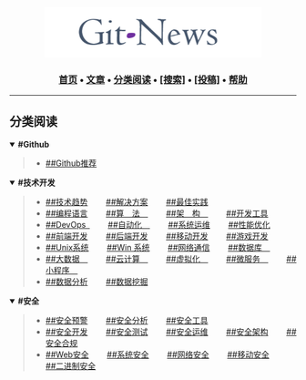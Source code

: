 <p align="center">
  	<a href="https://git-news.github.io"><img src="./.git-news/logo.png" alt="Git-News" width="380"></a>
	<h3 align="center">
   		<a href="#key-features">首页</a> •
  		<a href="#how-to-use">文章</a> •
  		<a href="#分类阅读">分类阅读</a> •  
  		<a href="#credits">[搜索]</a> •
		<a href="#download">[投稿]</a> •
  		<a href="#related">帮助</a>
	</h3>
</p>

<hr/>


## 分类阅读

<details open>
	<summary><strong> #Github </strong></summary>
	<blockquote>
	<ul>
	<li>
		<a href="#">##Github推荐</a>&emsp;&emsp;
	</li>
	</ul>
	</blockquote>
</details>


<details open>
	<summary><strong> #技术开发 </strong></summary>
	<blockquote>
	<ul>
		<li>
			<a href="#">##技术趋势</a>&emsp;&emsp;
			<a href="#">##解决方案</a>&emsp;&emsp;
			<a href="#">##最佳实践</a>&emsp;&emsp;
		</li>
		<li>
			<a href="#">##编程语言</a>&emsp;&emsp;
			<a href="#">##算&emsp;法&emsp;</a>&emsp;&emsp;
			<a href="#">##架&emsp;构&emsp;</a>&emsp;&emsp;
			<a href="#">##开发工具</a>&emsp;&emsp;
		</li>
		<li>
			<a href="#">##DevOps&ensp;</a>&emsp;&emsp;
			<a href="#">##自动化&emsp;</a>&emsp;&emsp;
			<a href="#">##系统运维</a>&emsp;&emsp;
			<a href="#">##性能优化</a>&emsp;&emsp;
		</li>
		<li>
			<a href="#">##前端开发</a>&emsp;&emsp;
			<a href="#">##后端开发</a>&emsp;&emsp;
			<a href="#">##移动开发</a>&emsp;&emsp;
			<a href="#">##游戏开发</a>&emsp;&emsp;
		</li>
		<li>
			<a href="#">##Unix系统</a>&emsp;&emsp;
			<a href="#">##Win 系统</a>&emsp;&emsp;
			<a href="#">##网络通信</a>&emsp;&emsp;
			<a href="#">##数据库&emsp;</a>&emsp;&emsp;
		</li>
		<li>
			<a href="#">##大数据&emsp;</a>&emsp;&emsp;
			<a href="#">##云计算&emsp;</a>&emsp;&emsp;
			<a href="#">##虚拟化&emsp;</a>&emsp;&emsp;
			<a href="#">##微服务&emsp;</a>&emsp;&emsp;
			<a href="#">##小程序&emsp;</a>&emsp;&emsp;
		</li>
		<li>
			<a href="#">##数据分析</a>&emsp;&emsp;
			<a href="#">##数据挖掘</a>&emsp;&emsp;
		</li>
	</ul>
	</blockquote>
</details>


<details open>
	<summary><strong> #安全 </strong></summary>
	<blockquote>
	<ul>
		<li>
			<a href="#">##安全预警</a>&emsp;&emsp;
			<a href="#">##安全分析</a>&emsp;&emsp;
			<a href="#">##安全工具</a>&emsp;&emsp;
		</li>
		<li>
			<a href="#">##安全开发</a>&emsp;&emsp;
			<a href="#">##安全测试</a>&emsp;&emsp;
			<a href="#">##安全运维</a>&emsp;&emsp;
			<a href="#">##安全架构</a>&emsp;&emsp;
			<a href="#">##安全合规</a>&emsp;&emsp;
		</li>
		<li>
			<a href="#">##Web安全</a>&emsp;&emsp;
			<a href="#">##系统安全</a>&emsp;&emsp;
			<a href="#">##网络安全</a>&emsp;&emsp;
			<a href="#">##移动安全</a>&emsp;&emsp;
			<a href="#">##二进制安全</a>&emsp;&emsp;
		</li>
	</ul>
	</blockquote>
</details>

